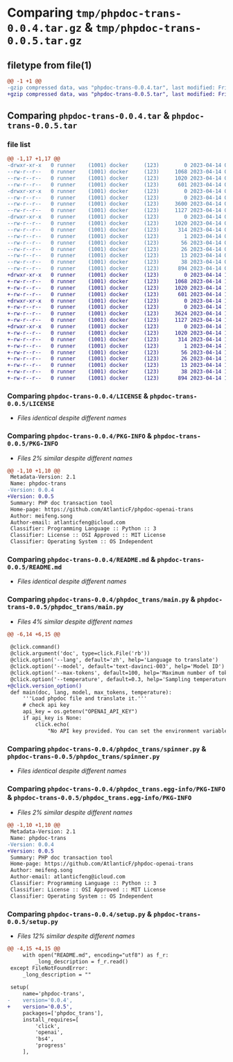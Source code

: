 # Comparing `tmp/phpdoc-trans-0.0.4.tar.gz` & `tmp/phpdoc-trans-0.0.5.tar.gz`

## filetype from file(1)

```diff
@@ -1 +1 @@
-gzip compressed data, was "phpdoc-trans-0.0.4.tar", last modified: Fri Apr 14 09:58:05 2023, max compression
+gzip compressed data, was "phpdoc-trans-0.0.5.tar", last modified: Fri Apr 14 10:10:00 2023, max compression
```

## Comparing `phpdoc-trans-0.0.4.tar` & `phpdoc-trans-0.0.5.tar`

### file list

```diff
@@ -1,17 +1,17 @@
-drwxr-xr-x   0 runner    (1001) docker     (123)        0 2023-04-14 09:58:05.839954 phpdoc-trans-0.0.4/
--rw-r--r--   0 runner    (1001) docker     (123)     1068 2023-04-14 09:57:56.000000 phpdoc-trans-0.0.4/LICENSE
--rw-r--r--   0 runner    (1001) docker     (123)     1020 2023-04-14 09:58:05.839954 phpdoc-trans-0.0.4/PKG-INFO
--rw-r--r--   0 runner    (1001) docker     (123)      601 2023-04-14 09:57:56.000000 phpdoc-trans-0.0.4/README.md
-drwxr-xr-x   0 runner    (1001) docker     (123)        0 2023-04-14 09:58:05.839954 phpdoc-trans-0.0.4/phpdoc_trans/
--rw-r--r--   0 runner    (1001) docker     (123)        0 2023-04-14 09:57:56.000000 phpdoc-trans-0.0.4/phpdoc_trans/__init__.py
--rw-r--r--   0 runner    (1001) docker     (123)     3600 2023-04-14 09:57:56.000000 phpdoc-trans-0.0.4/phpdoc_trans/main.py
--rw-r--r--   0 runner    (1001) docker     (123)     1127 2023-04-14 09:57:56.000000 phpdoc-trans-0.0.4/phpdoc_trans/spinner.py
-drwxr-xr-x   0 runner    (1001) docker     (123)        0 2023-04-14 09:58:05.839954 phpdoc-trans-0.0.4/phpdoc_trans.egg-info/
--rw-r--r--   0 runner    (1001) docker     (123)     1020 2023-04-14 09:58:05.000000 phpdoc-trans-0.0.4/phpdoc_trans.egg-info/PKG-INFO
--rw-r--r--   0 runner    (1001) docker     (123)      314 2023-04-14 09:58:05.000000 phpdoc-trans-0.0.4/phpdoc_trans.egg-info/SOURCES.txt
--rw-r--r--   0 runner    (1001) docker     (123)        1 2023-04-14 09:58:05.000000 phpdoc-trans-0.0.4/phpdoc_trans.egg-info/dependency_links.txt
--rw-r--r--   0 runner    (1001) docker     (123)       56 2023-04-14 09:58:05.000000 phpdoc-trans-0.0.4/phpdoc_trans.egg-info/entry_points.txt
--rw-r--r--   0 runner    (1001) docker     (123)       26 2023-04-14 09:58:05.000000 phpdoc-trans-0.0.4/phpdoc_trans.egg-info/requires.txt
--rw-r--r--   0 runner    (1001) docker     (123)       13 2023-04-14 09:58:05.000000 phpdoc-trans-0.0.4/phpdoc_trans.egg-info/top_level.txt
--rw-r--r--   0 runner    (1001) docker     (123)       38 2023-04-14 09:58:05.839954 phpdoc-trans-0.0.4/setup.cfg
--rw-r--r--   0 runner    (1001) docker     (123)      894 2023-04-14 09:57:56.000000 phpdoc-trans-0.0.4/setup.py
+drwxr-xr-x   0 runner    (1001) docker     (123)        0 2023-04-14 10:10:00.201129 phpdoc-trans-0.0.5/
+-rw-r--r--   0 runner    (1001) docker     (123)     1068 2023-04-14 10:09:50.000000 phpdoc-trans-0.0.5/LICENSE
+-rw-r--r--   0 runner    (1001) docker     (123)     1020 2023-04-14 10:10:00.197129 phpdoc-trans-0.0.5/PKG-INFO
+-rw-r--r--   0 runner    (1001) docker     (123)      601 2023-04-14 10:09:50.000000 phpdoc-trans-0.0.5/README.md
+drwxr-xr-x   0 runner    (1001) docker     (123)        0 2023-04-14 10:10:00.197129 phpdoc-trans-0.0.5/phpdoc_trans/
+-rw-r--r--   0 runner    (1001) docker     (123)        0 2023-04-14 10:09:50.000000 phpdoc-trans-0.0.5/phpdoc_trans/__init__.py
+-rw-r--r--   0 runner    (1001) docker     (123)     3624 2023-04-14 10:09:50.000000 phpdoc-trans-0.0.5/phpdoc_trans/main.py
+-rw-r--r--   0 runner    (1001) docker     (123)     1127 2023-04-14 10:09:50.000000 phpdoc-trans-0.0.5/phpdoc_trans/spinner.py
+drwxr-xr-x   0 runner    (1001) docker     (123)        0 2023-04-14 10:10:00.197129 phpdoc-trans-0.0.5/phpdoc_trans.egg-info/
+-rw-r--r--   0 runner    (1001) docker     (123)     1020 2023-04-14 10:10:00.000000 phpdoc-trans-0.0.5/phpdoc_trans.egg-info/PKG-INFO
+-rw-r--r--   0 runner    (1001) docker     (123)      314 2023-04-14 10:10:00.000000 phpdoc-trans-0.0.5/phpdoc_trans.egg-info/SOURCES.txt
+-rw-r--r--   0 runner    (1001) docker     (123)        1 2023-04-14 10:10:00.000000 phpdoc-trans-0.0.5/phpdoc_trans.egg-info/dependency_links.txt
+-rw-r--r--   0 runner    (1001) docker     (123)       56 2023-04-14 10:10:00.000000 phpdoc-trans-0.0.5/phpdoc_trans.egg-info/entry_points.txt
+-rw-r--r--   0 runner    (1001) docker     (123)       26 2023-04-14 10:10:00.000000 phpdoc-trans-0.0.5/phpdoc_trans.egg-info/requires.txt
+-rw-r--r--   0 runner    (1001) docker     (123)       13 2023-04-14 10:10:00.000000 phpdoc-trans-0.0.5/phpdoc_trans.egg-info/top_level.txt
+-rw-r--r--   0 runner    (1001) docker     (123)       38 2023-04-14 10:10:00.201129 phpdoc-trans-0.0.5/setup.cfg
+-rw-r--r--   0 runner    (1001) docker     (123)      894 2023-04-14 10:09:50.000000 phpdoc-trans-0.0.5/setup.py
```

### Comparing `phpdoc-trans-0.0.4/LICENSE` & `phpdoc-trans-0.0.5/LICENSE`

 * *Files identical despite different names*

### Comparing `phpdoc-trans-0.0.4/PKG-INFO` & `phpdoc-trans-0.0.5/PKG-INFO`

 * *Files 2% similar despite different names*

```diff
@@ -1,10 +1,10 @@
 Metadata-Version: 2.1
 Name: phpdoc-trans
-Version: 0.0.4
+Version: 0.0.5
 Summary: PHP doc transaction tool
 Home-page: https://github.com/AtlanticF/phpdoc-openai-trans
 Author: meifeng.song
 Author-email: atlanticfeng@icloud.com
 Classifier: Programming Language :: Python :: 3
 Classifier: License :: OSI Approved :: MIT License
 Classifier: Operating System :: OS Independent
```

### Comparing `phpdoc-trans-0.0.4/README.md` & `phpdoc-trans-0.0.5/README.md`

 * *Files identical despite different names*

### Comparing `phpdoc-trans-0.0.4/phpdoc_trans/main.py` & `phpdoc-trans-0.0.5/phpdoc_trans/main.py`

 * *Files 4% similar despite different names*

```diff
@@ -6,14 +6,15 @@
 
 @click.command()
 @click.argument('doc', type=click.File('rb'))
 @click.option('--lang', default='zh', help='Language to translate')
 @click.option('--model', default='text-davinci-003', help='Model ID')
 @click.option('--max-tokens', default=100, help='Maximum number of tokens to generate')
 @click.option('--temperature', default=0.3, help='Sampling temperature')
+@click.version_option()
 def main(doc, lang, model, max_tokens, temperature):
     '''Load phpdoc file and translate it.'''
     # check api key
     api_key = os.getenv("OPENAI_API_KEY")
     if api_key is None:
         click.echo(
             "No API key provided. You can set the environment variable OPENAI_API_KEY=<API-KEY>")
```

### Comparing `phpdoc-trans-0.0.4/phpdoc_trans/spinner.py` & `phpdoc-trans-0.0.5/phpdoc_trans/spinner.py`

 * *Files identical despite different names*

### Comparing `phpdoc-trans-0.0.4/phpdoc_trans.egg-info/PKG-INFO` & `phpdoc-trans-0.0.5/phpdoc_trans.egg-info/PKG-INFO`

 * *Files 2% similar despite different names*

```diff
@@ -1,10 +1,10 @@
 Metadata-Version: 2.1
 Name: phpdoc-trans
-Version: 0.0.4
+Version: 0.0.5
 Summary: PHP doc transaction tool
 Home-page: https://github.com/AtlanticF/phpdoc-openai-trans
 Author: meifeng.song
 Author-email: atlanticfeng@icloud.com
 Classifier: Programming Language :: Python :: 3
 Classifier: License :: OSI Approved :: MIT License
 Classifier: Operating System :: OS Independent
```

### Comparing `phpdoc-trans-0.0.4/setup.py` & `phpdoc-trans-0.0.5/setup.py`

 * *Files 12% similar despite different names*

```diff
@@ -4,15 +4,15 @@
     with open("README.md", encoding="utf8") as f_r:
         _long_description = f_r.read()
 except FileNotFoundError:
     _long_description = ""
 
 setup(
     name='phpdoc-trans',
-    version='0.0.4',
+    version='0.0.5',
     packages=['phpdoc_trans'],
     install_requires=[
         'click',
         'openai',
         'bs4',
         'progress'
     ],
```

